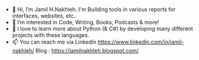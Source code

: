 - 👋 Hi, I’m Jamil H.Nakhleh. I'm Building tools in various reports for interfaces, websites, etc..
- 👀 I’m interested in Code, Writing, Books, Podcasts & more!
- 🌱 I love to learn more about Python (& C#) by developing many different projects with these languages.
- 📫 You can reach me via Linkedin https://www.linkedin.com/in/jamil-nakhleh/
                           Blog : https://jamilnakhleh.blogspot.com/

<!---
Jimn07/Jimn07 is a ✨ special ✨ repository because its `README.md` (this file) appears on your GitHub profile.
You can click the Preview link to take a look at your changes.
--->
